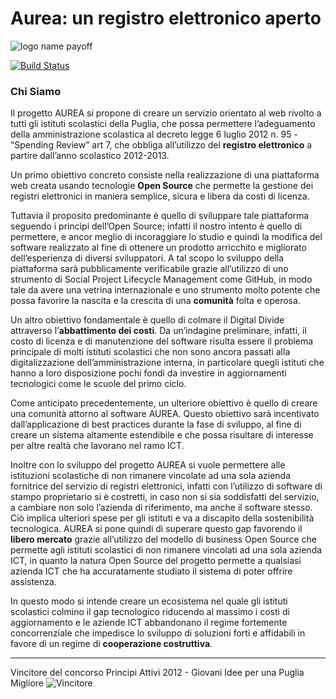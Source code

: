 Aurea: un registro elettronico aperto
=====================================
![logo name payoff](https://f.cloud.github.com/assets/666044/1408450/51af2684-3d82-11e3-94cc-97a9a0949c62.png)

[![Build Status](https://travis-ci.org/apuliasoft/aurea.png?branch=master)](https://travis-ci.org/apuliasoft/aurea)

### Chi Siamo
Il progetto AUREA si propone di creare un servizio orientato al web rivolto a tutti gli istituti scolastici della Puglia, che possa permettere l’adeguamento della amministrazione scolastica al decreto legge 6 luglio 2012 n. 95 - “Spending Review” art 7, che obbliga all’utilizzo del **registro elettronico** a partire dall’anno scolastico 2012-2013.

Un primo obiettivo concreto consiste nella realizzazione di una piattaforma web creata usando tecnologie **Open Source** che permette la gestione dei registri elettronici in maniera semplice, sicura e libera da costi di licenza.

Tuttavia il proposito predominante è quello di sviluppare tale piattaforma seguendo i principi dell’Open Source; infatti il nostro intento è quello di permettere, e ancor meglio di incoraggiare lo studio e quindi la modifica del software realizzato al fine di ottenere un prodotto arricchito e migliorato dell’esperienza di diversi sviluppatori. A tal scopo lo sviluppo della piattaforma sarà pubblicamente verificabile grazie all’utilizzo di uno strumento di Social Project Lifecycle Management come GitHub, in modo tale da avere una vetrina internazionale e uno strumento molto potente che possa favorire la nascita e la crescita di una **comunità** folta e operosa.

Un altro obiettivo fondamentale è quello di colmare il Digital Divide attraverso l’**abbattimento dei costi**. Da un’indagine preliminare, infatti, il costo di licenza e di manutenzione del software risulta essere il problema principale di molti istituti scolastici che non sono ancora passati alla digitalizzazione dell’amministrazione interna, in particolare quegli istituti che hanno a loro disposizione pochi fondi da investire in aggiornamenti tecnologici come le scuole del primo ciclo.

Come anticipato precedentemente, un ulteriore obiettivo è quello di creare una comunità attorno al software AUREA. Questo obiettivo sarà incentivato dall’applicazione di best practices durante la fase di sviluppo, al fine di creare un sistema altamente estendibile e che possa risultare di interesse per altre realtà che lavorano nel ramo ICT.

Inoltre con lo sviluppo del progetto AUREA si vuole permettere alle istituzioni scolastiche di non rimanere vincolate ad una sola azienda fornitrice del servizio di registri elettronici, infatti con l’utilizzo di software di stampo proprietario si è costretti, in caso non si sia soddisfatti del servizio, a cambiare non solo l’azienda di riferimento, ma anche il software stesso. Ciò implica ulteriori spese per gli istituti e va a discapito della sostenibilità tecnologica. AUREA si pone quindi di superare questo gap favorendo il **libero mercato** grazie all’utilizzo del modello di business Open Source che permette agli istituti scolastici di non rimanere vincolati ad una sola azienda ICT, in quanto la natura Open Source del progetto permette a qualsiasi azienda ICT che ha accuratamente studiato il sistema di poter offrire assistenza.

In questo modo si intende creare un ecosistema nel quale gli istituti scolastici colmino il gap tecnologico riducendo al massimo i costi di aggiornamento e le aziende ICT abbandonano il regime fortemente concorrenziale che impedisce lo sviluppo di soluzioni forti e affidabili in favore di un regime di **cooperazione costruttiva**.

------------------------------------------------------------------------------------------------------------------------

Vincitore del concorso Principi Attivi 2012 - Giovani Idee per una Puglia Migliore
![Vincitore](https://f.cloud.github.com/assets/666044/1655619/ca6e4662-5b65-11e3-93e4-5897704f45db.jpg)
